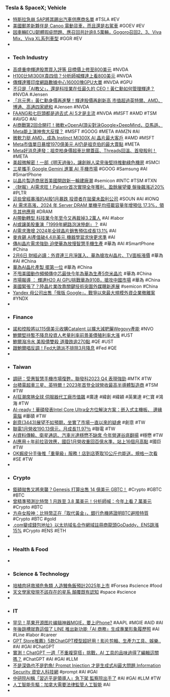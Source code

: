 ### Tesla & SpaceX; Vehicle
- [特斯拉急崩 SAP將其踢出汽車供應商名單](https://news.cnyes.com/news/id/5446870) #TSLA #EV
- [美國郵差新夥伴是 Canoo 電動貨車，而且還是右駕車](https://technews.tw/2024/02/05/usps-canoo-electric-van/) #GOEV #EV
- [因車輛ECU韌體瑕疵問題、應召回共計逾8.5萬輛，Gogoro召回2、3、Viva Mix、Viva XL系列車型](https://motor.u-car.com.tw/motor/article/77472) #GGR #EV
-
- ### Tech Industry
- [高盛重申輝達股票買入評等 目標價上修至800美元](https://news.cnyes.com/news/id/5446794) #NVDA
- [H100比MI300X貴四倍？分析師喊輝達上看800美元](https://www.ctee.com.tw/news/20240205700480-430702) #NVDA
- [傳輝達獲印度網路數據中心16000塊GPU大單](https://news.cnyes.com/news/id/5446540) #NVDA #GPU
- [不只是「AI教父」，還是科技業在任最久的 CEO！黃仁勳如何管理輝達？](https://www.managertoday.com.tw/articles/view/68103) #NVDA #Jensen
- [「兆元男」黃仁勳身價再進擊！輝達股價再創新高 市值超過英特爾、AMD、博通、高通四家總和](https://www.wealth.com.tw/articles/d4059696-1ed1-4fe3-af55-0888d26fba21) #Jensen #NVDA
- [FAANG和七巨頭都是過去式 AI 5才是主流](https://news.cnyes.com/news/id/5446685) #NVDA #MSFT #AMD #TSM #AVGO #AI
- [AI商戰第2回合開打！微軟×OpenAI頂尖對決Google×DeepMind，亞馬遜、Meta能上演神鬼大反撲？](https://www.bnext.com.tw/article/78269/gen-ai-round-2) #MSFT #GOOG #META #AMZN #AI
- [微軟力挺 AMD，成為 Instinct MI300X AI 晶片最大客戶](https://technews.tw/2024/02/06/microsoft-becomes-the-largest-customer-of-instinct-mi300x-ai-chip/) #AMD #MSFT
- [Meta市值單日暴增1970億美元 AI仍是祖克伯的最大賣點](https://news.cnyes.com/news/id/5446261) #META
- [Meta好消息連發：祖克柏身價超車比爾蓋茲、Threads回溫、首發股利！](https://www.bnext.com.tw/article/78319/meta-first-dividend) #META
- [美超微解密！一部《明天過後》，讓創辦人梁見後堅持推動綠色機房](https://www.bnext.com.tw/article/78337/supermicro-stroy) #SMCI
- [三星攜手 Google Gemini 進軍 AI 手機市場](https://technews.tw/2024/02/06/samsung-google-gemini-ai/) #GOOG #Samsung #AI #SmartPhone
- [以晶片製造商居首美國開啟新一輪建廠潮](https://news.cnyes.com/news/id/5446263) #semicon #INTC #TSM #TXN
- [〈財報〉AI需求旺！Palantir首次實現全年獲利、盈餘展望優 盤後飆漲近20%](https://amp-news.cnyes.com/news/id/5446893) #PLTR
- [這些曾經暴漲的AI股1月暴跌 投資者在拋棄未盈利公司](https://m.hk.investing.com/news/stock-market-news/article-454367) #SOUN #AI #IONQ
- [AI 需求高漲，2024 年 Server DRAM 單機平均搭載容量年增預估 17.3%，領先其他應用](https://technews.tw/2024/02/05/2024-server-dram/) #DRAM
- [AI帶動轉型 科技業今年至今又再裁掉3.2萬人](https://udn.com/news/story/6811/7757628) #AI #labor
- [AI或讓美股重演「1999年網路泡沫慘劇」？](https://news.cnyes.com/news/id/5446770) #AI
- [AI需求激增 2024年全球晶片銷售預估成長13.1%](https://tw.stock.yahoo.com/news/ai需求激增-2024年全球晶片銷售預估成長13-1-140724269.html) #AI
- [麥肯錫 AI產值破4.4兆美元 機器學習求快更求準](https://www.ctee.com.tw/news/20240206701071-431202) #AI
- [傳AI晶片需求強勁 迫使華為放慢智慧手機生產](https://news.cnyes.com/news/id/5446661) #華為 #AI #SmartPhone #China
- [2月6日 財經必讀：外資連三月淨匯入、華為搶攻AI晶片、TV面板漲價](https://www.wealth.com.tw/articles/2ca3dc31-9e30-4deb-8bb5-419ce1ba149d)  #華為 #AI #China
- [華為AI晶片產製 擺第一位](https://udn.com/news/story/7333/7757220) #華為 #China
- [不甩美國動作頻頻傳中芯最快今年為華為生產5奈米晶片](https://www.ctee.com.tw/news/20240206701068-430801) #華為 #China
- [市場報導 ： 輝達H20 AI GPU挑戰華為910B，搶攻中國市場](https://iknow.stpi.narl.org.tw/Post/Read.aspx?PostID=20419) #華為 #China
- [美國緊張了？陸晶片業改靠關鍵技術突圍外媒曝新進展](https://www.ctee.com.tw/news/20240205701443-430804) #semicon #China
- [Yandex 母公司出售「俄版 Google」，戰爭以來最大規模外資企業撤離案](https://technews.tw/2024/02/06/yandex-owner-to-exit-russia-in-5-2-billion-deal/) #YNDX
-
- ### Finance
- [諾和控股將以115億美元收購Catalent 以擴大減肥藥Wegovy產能](https://news.cnyes.com/news/id/5446745) #NVO
- [鮑爾堅持暫不降息投資人考量利率前景美債殖利率大漲](https://news.cnyes.com/news/id/5446576) #UST
- [鮑爾潑冷水 美股債雙殺 道瓊跌逾270點](https://www.ctee.com.tw/news/20240206700411-430702) #QE #UST
- [跟鮑爾唱反調！Fed大鴿派不排除3月降息](https://news.cnyes.com/news/id/5446869) #Fed #QE
-
- ### Taiwan
- [調研：受惠智慧手機市場復甦，聯發科2023 Q4 表現強勁](https://technews.tw/2024/02/05/mtk-2023-q4-counterpoint-research/) #MTK #TW
- [台積電超車三星、英特爾！2023年首登全球營收最高半導體製造商](https://www.gvm.com.tw/article/109947) #TSM #TW
- [AI狂潮席捲全球 伺服器代工廠市值飆](https://money.udn.com/money/story/5612/7757384) #廣達 #緯創 #緯穎 #英業達 #仁寶 #鴻海 #TW
- [AI-ready！華碩發表Intel Core Ultra全方位解決方案：嵌入式主機板、 邊緣電腦](https://www.techbang.com/posts/113036-ai-readyintel-core-ultra) #華碩 #TW
- [創意(3443)展望不如預期，坐實了市場一直以來的疑慮](https://uanalyze.com.tw/articles/133334548) #創意 #TW
- [聯電1月營收190.13億元，月成長11.97％](https://www.ctee.com.tw/news/20240206701271-430503) #聯電 #TW
- [AI資料傳輸、衛星通訊、汽車光達穩懋不缺席 今年營運谷底翻揚](https://www.wealth.com.tw/articles/16ee6316-0051-4481-8807-4e7660fab72c) #穩懋 #TW
- [AI應用＋年前拉貨效應，國巨1月營收重回百億水準，站上16個月高點](https://tw.stock.yahoo.com/news/ai應用-年前拉貨效應-國巨1月營收重回百億水準-站上16個月高點-000730786.html) #國巨 #TW
- [OK蝦皮分手後推「重量級」服務！店到店寄取10公斤也能送，規格一次看](https://www.bnext.com.tw/article/78334/okmart-shopee) #SE #TW
-
- ### Crypto
- [鉅額拋售又將來襲？Genesis 打算出售 14 億美元 GBTC！](https://blockcast.it/2024/02/05/genesis-seeks-court-approval-to-sell-1-4-billion-worth-of-grayscale-shares-in-bankruptcy-proceedings/) #Crypto #GBTC #BTC
- [曾精準預測比特幣 1 月跌至 3.8 萬美元！分析師喊：今年上看 7 萬美元](https://blockcast.it/2024/02/06/markus-thielen-expects-bitcoin-to-hit-70000-by-the-end-of-the-year/) #Crypto #BTC
- [方舟女股神：比特幣正在「取代黃金」，銀行危機將證明BTC避險特質](https://www.blocktempo.com/ark-invest-cathie-wood-says-substitution-of-gold-for-bitcoin-underway/)  #Crypto #BTC #gold
- [.com變成錢包地址》以太坊域名合作網域註冊商龍頭GoDaddy，ENS跳漲15%](https://www.blocktempo.com/godaddy-partners-with-ethereum-domain-name/) #Crypto #ENS #ETH
-
- ### Health & Food
-
- ### Science & Technology
- [培植肉拯救瀕危魚類 人造鰻魚飯預計2025年上市](https://e-info.org.tw/node/238462) #Forsea #science #food
- [天文學家發現不該存在的星系 顛覆既有認知](https://www.epochtimes.com/b5/24/2/5/n14173656.htm) #space #science
-
- ### IT
- [罕见！苹果开源图片编辑神器MGIE，要上iPhone?](https://www.jiqizhixin.com/articles/2024-02-05-10) #AAPL #MGIE #AID #AI
- [年後跳槽就靠這個了 LINE 推出新功能「AI 商務」生成專業形象履歷照](https://m.eprice.com.tw/mobile/talk/102/5807180/1) #AI #Line #labor #career
- [GPT Store推薦》5款ChatGPT模型超好用！影片剪輯、生產力工具、娛樂..](https://www.blocktempo.com/five-super-useful-models-in-gpt-store/) #AI #GAI #ChatGPT
- [實測！ChatGPT 一週「不重複穿搭」挑戰，AI 工具的品味過得了編輯這關嗎？](https://www.vogue.com.tw/article/chat-gpt-outfits) #ChatGPT #AI #GAI #LLM
- [不是深偽也不是釣魚! Prompt Injection 才是生成式AI最大問題,Information Security 資安人科技網](https://www.informationsecurity.com.tw/article/article_detail.aspx?aid=10933) #prompt #AI #GAI
- [中研院AI稱「習近平是領導人」急下架 監察院出手了](https://tw.news.yahoo.com/中研院ai稱-習近平是領導人-急下架-監察院出手了-083700932.html) #AI #GAI #LLM #TW
- [人工智能先驅：加拿大需要法律監管人工智能](https://www.epochtimes.com/b5/24/2/5/n14174273.htm) #AI
-